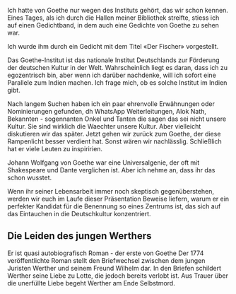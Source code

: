 Ich hatte von Goethe nur wegen des Instituts gehört, das wir schon kennen. Eines Tages, als ich durch die Hallen meiner Bibliothek streifte, stiess ich auf einen Gedichtband, in dem auch eine Gedichte von Goethe zu sehen war. 

Ich wurde ihm durch ein Gedicht mit dem Titel «Der Fischer» vorgestellt.

Das Goethe-Institut ist das nationale Institut Deutschlands zur Förderung der deutschen Kultur in der Welt.
Wahrscheinlich liegt es daran, dass ich zu egozentrisch bin, aber wenn ich darüber nachdenke, will ich sofort eine Parallele zum Indien machen. Ich frage mich, ob es solche Institut im Indien gibt. 

Nach langem Suchen haben ich ein paar ehrenvolle Erwähnungen oder Nominierungen gefunden, dh WhatsApp Weiterleitungen, Alok Nath, Bekannten - sogennanten Onkel und Tanten die sagen das sei nicht unsere Kultur. Sie sind wirklich die Waechter unsere Kultur.
Aber vielleicht diskutieren wir das später. Jetzt gehen wir zurück zum Goethe, der diese Rampenlicht besser verdient hat. Sonst wären wir nachlässlig. Schließlich hat er viele Leuten zu inspiririen.

Johann Wolfgang von Goethe war eine Universalgenie, der oft mit Shakespeare und Dante verglichen ist. Aber ich nehme an, dass ihr das schon wusstet. 

Wenn ihr seiner Lebensarbeit immer noch skeptisch gegenüberstehen, werden wir euch im Laufe dieser Präsentation Beweise liefern, warum er ein perfekter Kandidat für die Benennung so eines Zentrums ist, das sich auf das Eintauchen in die Deutschkultur konzentriert.


## Die Leiden des jungen Werthers

Er ist quasi autobiografisch Roman - der erste von Goethe
 Der 1774 veröffentlichte Roman stellt den Briefwechsel zwischen dem jungen Juristen Werther und seinem Freund Wilhelm dar. In den Briefen schildert Werther seine Liebe zu Lotte, die jedoch bereits verlobt ist. Aus Trauer über die unerfüllte Liebe begeht Werther am Ende Selbstmord.
 
